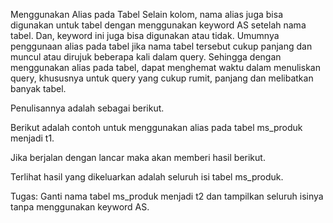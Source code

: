 Menggunakan Alias pada Tabel
Selain kolom, nama alias juga bisa digunakan untuk tabel dengan menggunakan keyword AS setelah nama tabel. Dan, keyword ini juga bisa digunakan atau tidak. Umumnya penggunaan alias pada tabel jika nama tabel tersebut cukup panjang dan muncul atau dirujuk beberapa kali dalam query. Sehingga dengan menggunakan alias pada tabel, dapat menghemat waktu dalam menuliskan query, khususnya untuk query yang cukup rumit, panjang dan melibatkan banyak tabel.

Penulisannya adalah sebagai berikut.



Berikut adalah contoh untuk menggunakan alias pada tabel ms_produk menjadi t1.



Jika berjalan dengan lancar maka akan memberi hasil berikut.



Terlihat hasil yang dikeluarkan adalah seluruh isi tabel ms_produk.

 

Tugas:
Ganti nama tabel ms_produk menjadi t2 dan tampilkan seluruh isinya tanpa menggunakan keyword AS.